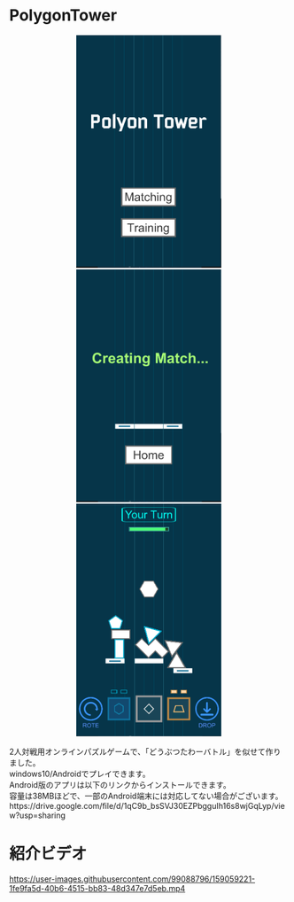 # PolygonTower
<p align="center">
  <img src="images/title.PNG" alt="Title" height="420px">
  <img src="images/matching.PNG" alt="Matching" height="420px">
  <img src="images/battle.PNG" alt="Battle" height="420px">
</p>
2人対戦用オンラインパズルゲームで、「どうぶつたわーバトル」を似せて作りました。  
<br>windows10/Androidでプレイできます。  
<br>Android版のアプリは以下のリンクからインストールできます。
<br>容量は38MBほどで、一部のAndroid端末には対応してない場合がございます。
<br>https://drive.google.com/file/d/1qC9b_bsSVJ30EZPbgguIh16s8wjGqLyp/view?usp=sharing


# 紹介ビデオ
https://user-images.githubusercontent.com/99088796/159059221-1fe9fa5d-40b6-4515-bb83-48d347e7d5eb.mp4

